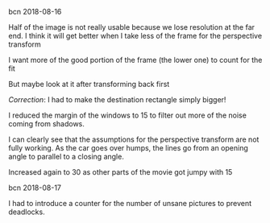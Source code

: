 bcn 2018-08-16
>>>>>>>>>>>>>>>>>>>>>>>>>>>>>>>>>>>>>>>>>>>>>>>>>>>>>>>>>>>>>>>>>>>>>>>>
Half of the image is not really usable because we lose resolution at the
far end. I think it will get better when I take less of the frame for
the perspective transform

I want more of the good portion of the frame (the lower one) to count
for the fit

But maybe look at it after transforming back first

*Correction*: I had to make the destination rectangle simply bigger!

>>>>>>>>>>>>>>>>>>>>>>>>>>>>>>>>>>>>>>>>>>>>>>>>>>>>>>>>>>>>>>>>>>>>>>>>
I reduced the margin of the windows to 15 to filter out more of the
noise coming from shadows.

I can clearly see that the assumptions for the perspective transform are
not fully working. As the car goes over humps, the lines go from an
opening angle to parallel to a closing angle.

>>>>>>>>>>>>>>>>>>>>>>>>>>>>>>>>>>>>>>>>>>>>>>>>>>>>>>>>>>>>>>>>>>>>>>>>
Increased again to 30 as other parts of the movie got jumpy with 15

bcn 2018-08-17
>>>>>>>>>>>>>>>>>>>>>>>>>>>>>>>>>>>>>>>>>>>>>>>>>>>>>>>>>>>>>>>>>>>>>>>>
I had to introduce a counter for the number of unsane pictures to
prevent deadlocks.
